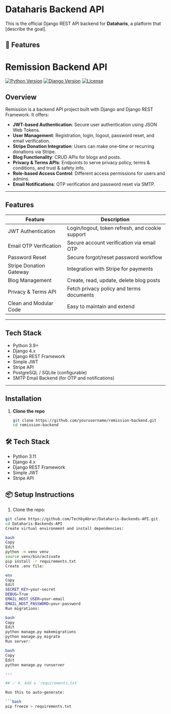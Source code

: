 # Dataharis Backend API

This is the official Django REST API backend for **Dataharis**, a platform that [describe the goal].

## 🚀 Features
# Remission Backend API

[![Python Version](https://img.shields.io/badge/python-3.9+-blue.svg)]()
[![Django Version](https://img.shields.io/badge/django-4.x-green.svg)]()
[![License](https://img.shields.io/badge/license-MIT-lightgrey.svg)]()

## Overview

Remission is a backend API project built with Django and Django REST Framework. It offers:

- **JWT-based Authentication**: Secure user authentication using JSON Web Tokens.
- **User Management**: Registration, login, logout, password reset, and email verification.
- **Stripe Donation Integration**: Users can make one-time or recurring donations via Stripe.
- **Blog Functionality**: CRUD APIs for blogs and posts.
- **Privacy & Terms APIs**: Endpoints to serve privacy policy, terms & conditions, and trust & safety info.
- **Role-based Access Control**: Different access permissions for users and admins.
- **Email Notifications**: OTP verification and password reset via SMTP.

---

## Features

| Feature                    | Description                                  |
|----------------------------|----------------------------------------------|
| JWT Authentication         | Login/logout, token refresh, and cookie support |
| Email OTP Verification     | Secure account verification via email OTP   |
| Password Reset             | Secure forgot/reset password workflow        |
| Stripe Donation Gateway    | Integration with Stripe for payments         |
| Blog Management            | Create, read, update, delete blog posts      |
| Privacy & Terms API        | Fetch privacy policy and terms documents      |
| Clean and Modular Code     | Easy to maintain and extend                   |

---

## Tech Stack

- Python 3.9+
- Django 4.x
- Django REST Framework
- Simple JWT
- Stripe API
- PostgreSQL / SQLite (configurable)
- SMTP Email Backend (for OTP and notifications)

---

## Installation

1. **Clone the repo**

   ```bash
   git clone https://github.com/yourusername/remission-backend.git
   cd remission-backend

## 🛠️ Tech Stack

- Python 3.11
- Django 4.x
- Django REST Framework
- Simple JWT
- Stripe API

## 📦 Setup Instructions

1. Clone the repo:
```bash
git clone https://github.com/TechbyAbrar/Dataharis-Backends-API.git
cd Dataharis-Backends-API
Create virtual environment and install dependencies:

bash
Copy
Edit
python -m venv venv
source venv/bin/activate
pip install -r requirements.txt
Create .env file:

env
Copy
Edit
SECRET_KEY=your-secret
DEBUG=True
EMAIL_HOST_USER=your-email
EMAIL_HOST_PASSWORD=your-password
Run migrations:

bash
Copy
Edit
python manage.py makemigrations
python manage.py migrate
Run server:

bash
Copy
Edit
python manage.py runserver

---

## ✅ 4. Add a `requirements.txt`

Run this to auto-generate:

```bash
pip freeze > requirements.txt
